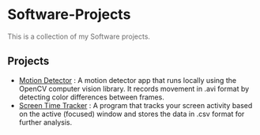 # Software-Projects

<p style="color:dimgray">
    This is a collection of my Software projects.
</p>

## Projects

- <a href="https://github.com/pattlearn/motion-detector-app">Motion Detector</a> : A motion detector app that runs locally using the OpenCV computer vision library. It records movement in .avi format by detecting color differences between frames.
- <a href="https://github.com/pattlearn/screen-time-tracker">Screen Time Tracker</a> : A program that tracks your screen activity based on the active (focused) window and stores the data in .csv format for further analysis.
